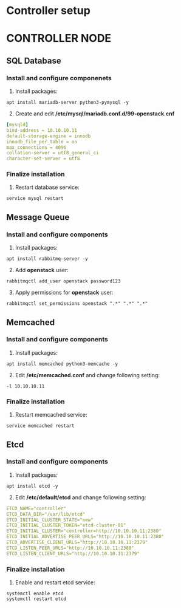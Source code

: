 # Controller setup

# CONTROLLER NODE

## SQL Database

### Install and configure componenets

1. Install packages:

```
apt install mariadb-server python3-pymysql -y
```

2. Create and edit **/etc/mysql/mariadb.conf.d/99-openstack.cnf**

```yaml
[mysqld]
bind-address = 10.10.10.11
default-storage-engine = innodb
innodb_file_per_table = on
max_connections = 4096
collation-server = utf8_general_ci
character-set-server = utf8
```

### Finalize installation

1. Restart database service:

```
service mysql restart
```

## Message Queue

### Install and configure components

1. Install packages:

```
apt install rabbitmq-server -y
```

2. Add **openstack** user:

```
rabbitmqctl add_user openstack password123
```

3. Apply permissions for **openstack** user:
```
rabbitmqctl set_permissions openstack ".*" ".*" ".*"
```

## Memcached

### Install and configure components

1. Install packages:

```
apt install memcached python3-memcache -y
```

2. Edit **/etc/memcached.conf** and change following setting:

```
-l 10.10.10.11
```

### Finalize installation

1. Restart memcached service:

```
service memcached restart
```

## Etcd

### Install and configure components

1. Install packages:

```
apt install etcd -y
```

2. Edit **/etc/default/etcd** and change following setting:

```yaml
ETCD_NAME="controller"
ETCD_DATA_DIR="/var/lib/etcd"
ETCD_INITIAL_CLUSTER_STATE="new"
ETCD_INITIAL_CLUSTER_TOKEN="etcd-cluster-01"
ETCD_INITIAL_CLUSTER="controller=http://10.10.10.11:2380"
ETCD_INITIAL_ADVERTISE_PEER_URLS="http://10.10.10.11:2380"
ETCD_ADVERTISE_CLIENT_URLS="http://10.10.10.11:2379"
ETCD_LISTEN_PEER_URLS="http://10.10.10.11:2380"
ETCD_LISTEN_CLIENT_URLS="http://10.10.10.11:2379"
```

### Finalize installation

1. Enable and restart etcd service:

```
systemctl enable etcd
systemctl restart etcd
```